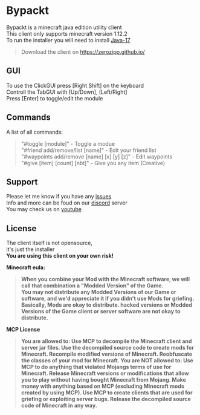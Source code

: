 # Bypackt

Bypackt is a minecraft java edition utility client<br>
This client only supports minecraft version 1.12.2<br>
To run the installer you will need to install <a href="https://www.oracle.com/java/technologies/downloads/">Java-17</a><br>

> Download the client on https://zerozipp.github.io/

## GUI

To use the ClickGUI press [Right Shift] on the keyboard<br>
Controll the TabGUI with [Up/Down], [Left/Right]<br>
Press [Enter] to toggle/edit the module<br>

## Commands

A list of all commands:
> "#toggle [module]" - Toggle a modue<br>
> "#friend add/remove/list [name]" - Edit your friend list<br>
> "#waypoints add/remove [name] [x] [y] [z]" - Edit waypoints<br>
> "#give [item] [count] [nbt]" - Give you any item (Creative)<br>

## Support

Please let me know if you have any <a href="https://github.com/ZeroZipp/Bypackt/issues">issues<a><br>
Info and more can be foud on our <a href="https://discord.gg/ETaw5jfHwz">discord</a> server<br>
You may check us on <a href="https://youtube.com/c/ZeroZipp">youtube</a><br>

## License

The client itself is not opensource,<br>
it's just the installer<br>
<b>You are using this client on your own risk!<b><br>

Minecraft eula:<br>
> When you combine your Mod with the Minecraft software, we will call that combination a "Modded Version" of the Game.<br>
> You may not distribute any Modded Versions of our Game or software, and we'd appreciate it if you didn't use Mods for griefing.<br>
> Basically, Mods are okay to distribute. hacked versions or Modded Versions of the Game client or server software are not okay to distribute.<br>

MCP License<br>
> You are allowed to:
> Use MCP to decompile the Minecraft client and server jar files.
> Use the decompiled source code to create mods for Minecraft.
> Recompile modified versions of Minecraft.
> Reobfuscate the classes of your mod for Minecraft.
> You are NOT allowed to:
> Use MCP to do anything that violated Mojangs terms of use for Minecraft.
> Release Minecraft versions or modifications that allow you to play without having bought Minecraft from Mojang.
> Make money with anything based on MCP (excluding Minecraft mods created by using MCP).
> Use MCP to create clients that are used for griefing or exploiting server bugs.
> Release the decompiled source code of Minecraft in any way.
